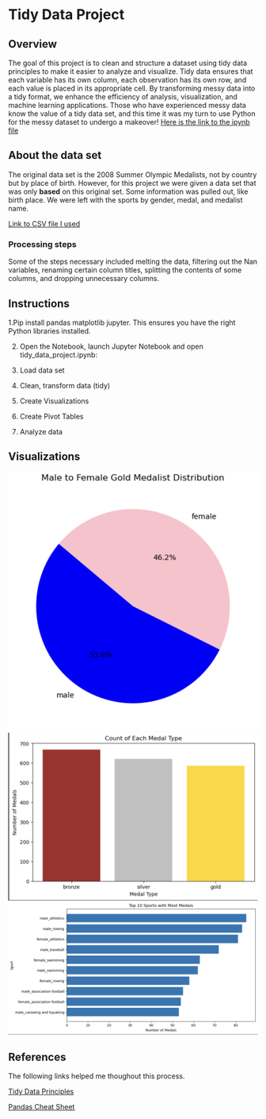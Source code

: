 # Tidy Data Project

## Overview
The goal of this project is to clean and structure a dataset using tidy data principles to make it easier to analyze and visualize. Tidy data ensures that each variable has its own column, each observation has its own row, and each value is placed in its appropriate cell. By transforming messy data into a tidy format, we enhance the efficiency of analysis, visualization, and machine learning applications. Those who have experienced messy data know the value of a tidy data set, and this time it was my turn to use Python for the messy dataset to undergo a makeover! [Here is the link to the ipynb file](https://github.com/paulinaturner/TURNER-Python-Portfolio/blob/main/TidyData-Project/Tidy_Data_File.ipynb)

## About the data set 
The original data set is the 2008 Summer Olympic Medalists, not by country but by place of birth. However, for this project we were given a data set that was only **based** on this original set. Some information was pulled out, like birth place. We were left with the sports by gender, medal, and medalist name. 

[Link to CSV file I used](https://canvas.nd.edu/courses/113532/files/4771790?wrap=1)

  ### Processing steps 
   Some of the steps necessary included melting the data, filtering out the Nan variables, renaming certain column titles, splitting the 
   contents of some columns, and dropping unnecessary columns. 
   
## Instructions 
   1.Pip install pandas matplotlib jupyter. This ensures you have the right Python libraries installed. 
   
   2. Open the Notebook, launch Jupyter Notebook and open tidy_data_project.ipynb:
      
   4. Load data set
      
   5. Clean, transform data (tidy)
      
   6. Create Visualizations
      
   7. Create Pivot Tables
      
   8. Analyze data

## Visualizations 
![Pie Chart](Pie_Chart.png)
![Bar Chart](Bar_Chart.png)
![Horizontal Bar Chart](Horizontal_Bar_Chart.png)
## References
The following links helped me thoughout this process. 

[Tidy Data Principles](https://vita.had.co.nz/papers/tidy-data.pdf)

[Pandas Cheat Sheet](https://pandas.pydata.org/Pandas_Cheat_Sheet.pdf)
